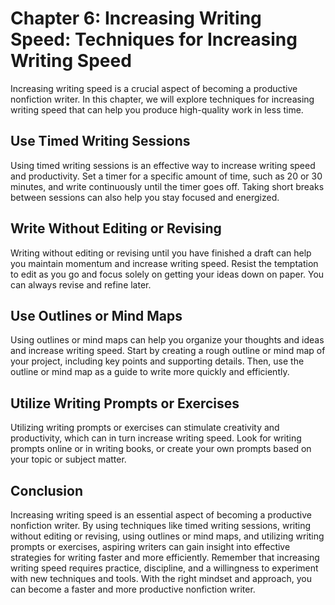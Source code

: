 Chapter 6: Increasing Writing Speed: Techniques for Increasing Writing Speed
============================================================================

Increasing writing speed is a crucial aspect of becoming a productive nonfiction writer. In this chapter, we will explore techniques for increasing writing speed that can help you produce high-quality work in less time.

Use Timed Writing Sessions
--------------------------

Using timed writing sessions is an effective way to increase writing speed and productivity. Set a timer for a specific amount of time, such as 20 or 30 minutes, and write continuously until the timer goes off. Taking short breaks between sessions can also help you stay focused and energized.

Write Without Editing or Revising
---------------------------------

Writing without editing or revising until you have finished a draft can help you maintain momentum and increase writing speed. Resist the temptation to edit as you go and focus solely on getting your ideas down on paper. You can always revise and refine later.

Use Outlines or Mind Maps
-------------------------

Using outlines or mind maps can help you organize your thoughts and ideas and increase writing speed. Start by creating a rough outline or mind map of your project, including key points and supporting details. Then, use the outline or mind map as a guide to write more quickly and efficiently.

Utilize Writing Prompts or Exercises
------------------------------------

Utilizing writing prompts or exercises can stimulate creativity and productivity, which can in turn increase writing speed. Look for writing prompts online or in writing books, or create your own prompts based on your topic or subject matter.

Conclusion
----------

Increasing writing speed is an essential aspect of becoming a productive nonfiction writer. By using techniques like timed writing sessions, writing without editing or revising, using outlines or mind maps, and utilizing writing prompts or exercises, aspiring writers can gain insight into effective strategies for writing faster and more efficiently. Remember that increasing writing speed requires practice, discipline, and a willingness to experiment with new techniques and tools. With the right mindset and approach, you can become a faster and more productive nonfiction writer.
